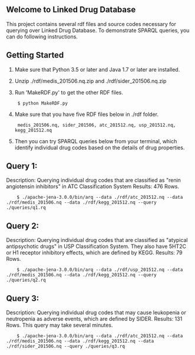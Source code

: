 ## Welcome to Linked Drug DatabaseThis project contains several rdf files and source codes necessary for querying over Linked Drug Database.To demonstrate SPARQL queries, you can do following instructions.## Getting Started1. Make sure that Python 3.5 or later and Java 1.7 or later are installed.2. Unzip ./rdf/medis_201506.nq.zip and ./rdf/sider_201506.nq.zip3. Run 'MakeRDF.py' to get the other RDF files.        $ python MakeRDF.py4. Make sure that you have five RDF files below in ./rdf folder.        medis_201506.nq, sider_201506, atc_201512.nq, usp_201512.nq, kegg_201512.nq5. Then you can try SPARQL queries below from your terminal, which identify individual drug codes based on the details of drug properties.## Query 1: Description: Querying individual drug codes that are classified as "renin angiotensin inhibitors" in ATC Classification System Results: 476 Rows.        $ ./apache-jena-3.0.0/bin/arq --data ./rdf/atc_201512.nq --data ./rdf/medis_201506.nq --data ./rdf/kegg_201512.nq --query ./queries/q1.rq## Query 2: Description: Querying individual drug codes that are classified as "atypical antipsychotic drugs" in USP Classification System. They also have 5HT2C or H1 receptor inhibitory effects, which are defined by KEGG. Results: 79 Rows.        $ ./apache-jena-3.0.0/bin/arq --data ./rdf/usp_201512.nq --data ./rdf/medis_201506.nq --data ./rdf/kegg_201512.nq --query ./queries/q2.rq## Query 3: Description: Querying individual drug codes that may cause leukopenia or neutropenia as adverse events, which are defined by SIDER. Results: 131 Rows. This query may take several minutes.         $ ./apache-jena-3.0.0/bin/arq --data ./rdf/atc_201512.nq --data ./rdf/medis_201506.nq --data ./rdf/kegg_201512.nq --data ./rdf/sider_201506.nq --query ./queries/q3.rq